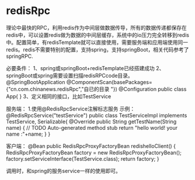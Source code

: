 # redisRpc
理论中最快的RPC，利用redis作为中间层做数据传导，所有的数据传递都保存在redis中，可以设置redis做为数据的中间层缓存，系统中的io压力完全转移到redis中。配置简单，有redisTemplate就可以直接使用，需要服务端和应用端使用同一redis。redis不需要特别的配置，支持spring，支持springBoot，相关代码参考了springRPC.

必要条件：
1、spring或springBoot+redisTemplate已经搭建成功
2、springBoot或spring需要设置扫描redisRPCcode目录。
@SpringBootApplication
@ComponentScan(basePackages={"cn.com.chinanews.redisRpc","自已的目录 "})
@Configuration
public class App{
}
3、定义相同的接口，比如TestService

服务端：
1.使用@RedisRpcService注解标志服务
示例：
@RedisRpcService("testService")
public class TestServiceImpl implements TestService, Serializable{
	@Override
	public String getTestName(String name) {
		// TODO Auto-generated method stub
		return "hello world! your name :"+name;
	}
}

客户端：
@Bean
public RedisRpcProxyFactoryBean redishelloClient() {
     RedisRpcProxyFactoryBean factory = new RedisRpcProxyFactoryBean();
     factory.setServiceInterface(TestService.class);
     return factory;
}

调用时，和spring的服务service一样的使用即可。

